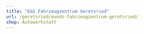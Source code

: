 ```yaml
---
title: "E&S Fahrzeugzentrum Geretsried"
url: /geretsried/eunds-fahrzeugzentrum-geretsried/
shop: Autowerkstatt
---
```

